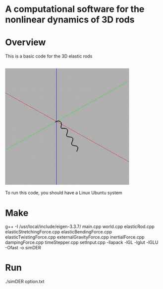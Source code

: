 # A computational software for the nonlinear dynamics of 3D rods

# Overview
This is a basic code for the 3D elastic rods

<br/><img src='demo.gif' width="400">

To run this code, you should have a Linux Ubuntu system

# Make

g++ -I /usr/local/include/eigen-3.3.7/ main.cpp world.cpp elasticRod.cpp elasticStretchingForce.cpp elasticBendingForce.cpp elasticTwistingForce.cpp externalGravityForce.cpp inertialForce.cpp dampingForce.cpp timeStepper.cpp setInput.cpp -llapack -lGL -lglut -lGLU -Ofast -o simDER

# Run 

./simDER option.txt

